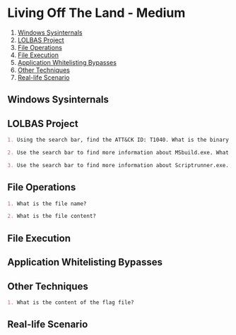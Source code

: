 # Living Off The Land - Medium

1. [Windows Sysinternals](#windows-sysinternals)
2. [LOLBAS Project](#lolbas-project)
3. [File Operations](#file-operations)
4. [File Execution](#file-execution)
5. [Application Whitelisting Bypasses](#application-whitelisting-bypasses)
6. [Other Techniques](#other-techniques)
7. [Real-life Scenario](#real-life-scenario)

## Windows Sysinternals

## LOLBAS Project

```markdown
1. Using the search bar, find the ATT&CK ID: T1040. What is the binary's name?

2. Use the search bar to find more information about MSbuild.exe. What is the ATT&CK ID?

3. Use the search bar to find more information about Scriptrunner.exe. What is the function of the binary?
```

## File Operations

```markdown
1. What is the file name?

2. What is the file content?
```

## File Execution

## Application Whitelisting Bypasses

## Other Techniques

```markdown
1. What is the content of the flag file?
```

## Real-life Scenario
